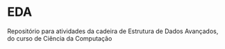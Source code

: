 # EDA
Repositório para atividades da cadeira de Estrutura de Dados Avançados, do curso de Ciência da Computação

